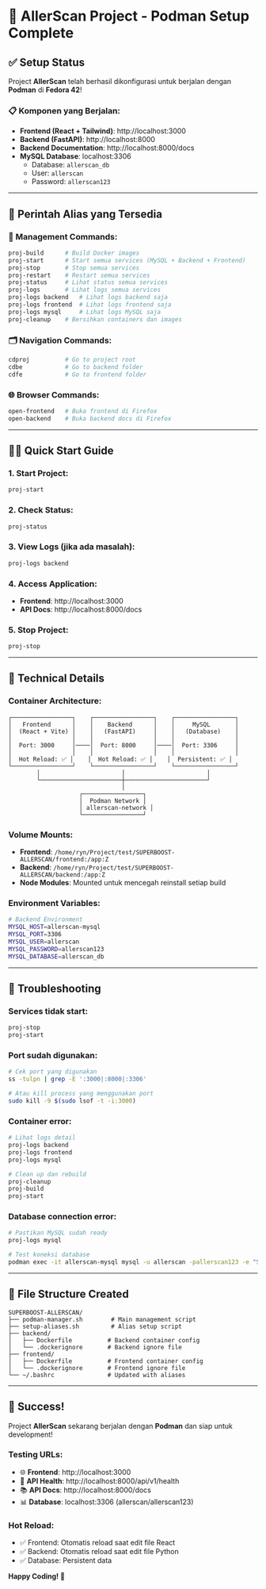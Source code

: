 # 🚀 AllerScan Project - Podman Setup Complete

## ✅ Setup Status
Project **AllerScan** telah berhasil dikonfigurasi untuk berjalan dengan **Podman** di **Fedora 42**!

### 📋 Komponen yang Berjalan:
- **Frontend (React + Tailwind)**: http://localhost:3000
- **Backend (FastAPI)**: http://localhost:8000
- **Backend Documentation**: http://localhost:8000/docs
- **MySQL Database**: localhost:3306
  - Database: `allerscan_db`
  - User: `allerscan`
  - Password: `allerscan123`

---

## 🎯 Perintah Alias yang Tersedia

### 🔧 Management Commands:
```bash
proj-build      # Build Docker images
proj-start      # Start semua services (MySQL + Backend + Frontend)
proj-stop       # Stop semua services
proj-restart    # Restart semua services
proj-status     # Lihat status semua services
proj-logs       # Lihat logs semua services
proj-logs backend   # Lihat logs backend saja
proj-logs frontend  # Lihat logs frontend saja  
proj-logs mysql     # Lihat logs MySQL saja
proj-cleanup    # Bersihkan containers dan images
```

### 🗂️ Navigation Commands:
```bash
cdproj          # Go to project root
cdbe            # Go to backend folder
cdfe            # Go to frontend folder
```

### 🌐 Browser Commands:
```bash
open-frontend   # Buka frontend di Firefox
open-backend    # Buka backend docs di Firefox
```

---

## 🏃‍♂️ Quick Start Guide

### 1. **Start Project**:
```bash
proj-start
```

### 2. **Check Status**:
```bash
proj-status
```

### 3. **View Logs** (jika ada masalah):
```bash
proj-logs backend
```

### 4. **Access Application**:
- **Frontend**: http://localhost:3000
- **API Docs**: http://localhost:8000/docs

### 5. **Stop Project**:
```bash
proj-stop
```

---

## 🔧 Technical Details

### **Container Architecture:**
```
┌─────────────────┐    ┌─────────────────┐    ┌─────────────────┐
│   Frontend      │    │    Backend      │    │     MySQL       │
│  (React + Vite) │    │   (FastAPI)     │    │   (Database)    │
│                 │    │                 │    │                 │
│  Port: 3000     │────│  Port: 8000     │────│  Port: 3306     │
│                 │    │                 │    │                 │
│  Hot Reload: ✅ │    │  Hot Reload: ✅ │    │  Persistent: ✅ │
└─────────────────┘    └─────────────────┘    └─────────────────┘
        │                       │                       │
        └───────────────────────┼───────────────────────┘
                                │
                    ┌─────────────────┐
                    │  Podman Network │
                    │ allerscan-network │
                    └─────────────────┘
```

### **Volume Mounts:**
- **Frontend**: `/home/ryn/Project/test/SUPERBOOST-ALLERSCAN/frontend:/app:Z`
- **Backend**: `/home/ryn/Project/test/SUPERBOOST-ALLERSCAN/backend:/app:Z`
- **Node Modules**: Mounted untuk mencegah reinstall setiap build

### **Environment Variables:**
```bash
# Backend Environment
MYSQL_HOST=allerscan-mysql
MYSQL_PORT=3306
MYSQL_USER=allerscan
MYSQL_PASSWORD=allerscan123
MYSQL_DATABASE=allerscan_db
```

---

## 🐛 Troubleshooting

### **Services tidak start:**
```bash
proj-stop
proj-start
```

### **Port sudah digunakan:**
```bash
# Cek port yang digunakan
ss -tulpn | grep -E ':3000|:8000|:3306'

# Atau kill process yang menggunakan port
sudo kill -9 $(sudo lsof -t -i:3000)
```

### **Container error:**
```bash
# Lihat logs detail
proj-logs backend
proj-logs frontend
proj-logs mysql

# Clean up dan rebuild
proj-cleanup
proj-build
proj-start
```

### **Database connection error:**
```bash
# Pastikan MySQL sudah ready
proj-logs mysql

# Test koneksi database
podman exec -it allerscan-mysql mysql -u allerscan -pallerscan123 -e "SHOW DATABASES;"
```

---

## 📂 File Structure Created

```
SUPERBOOST-ALLERSCAN/
├── podman-manager.sh        # Main management script
├── setup-aliases.sh         # Alias setup script
├── backend/
│   ├── Dockerfile          # Backend container config
│   └── .dockerignore       # Backend ignore file
├── frontend/
│   ├── Dockerfile          # Frontend container config
│   └── .dockerignore       # Frontend ignore file
└── ~/.bashrc               # Updated with aliases
```

---

## 🎉 Success! 

Project **AllerScan** sekarang berjalan dengan **Podman** dan siap untuk development!

### **Testing URLs:**
- 🌐 **Frontend**: http://localhost:3000
- 🔧 **API Health**: http://localhost:8000/api/v1/health
- 📚 **API Docs**: http://localhost:8000/docs
- 📊 **Database**: localhost:3306 (allerscan/allerscan123)

### **Hot Reload:**
- ✅ Frontend: Otomatis reload saat edit file React
- ✅ Backend: Otomatis reload saat edit file Python
- ✅ Database: Persistent data

**Happy Coding! 🎯**
